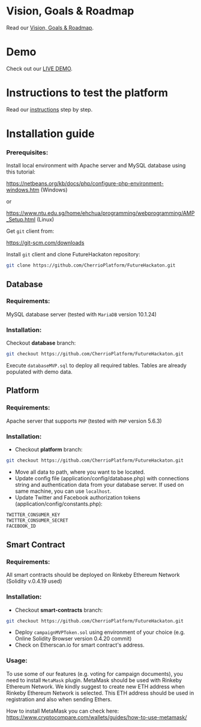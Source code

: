 # Vision, Goals & Roadmap

Read our [Vision, Goals & Roadmap](https://github.com/CherrioPlatform/FutureHackaton/wiki/Vision,-Goals-&-Roadmap).

# Demo

Check out our [LIVE DEMO](http://futurehack.cherr.io/).


# Instructions to test the platform

Read our [instructions](https://github.com/CherrioPlatform/FutureHackaton/wiki/Donation-process) step by step.

# Installation guide

### Prerequisites:

Install local environment with Apache server and MySQL database using this tutorial: 

https://netbeans.org/kb/docs/php/configure-php-environment-windows.htm (Windows)

or

https://www.ntu.edu.sg/home/ehchua/programming/webprogramming/AMP_Setup.html (Linux)

Get `git` client from:

https://git-scm.com/downloads

Install `git` client and clone FutureHackaton repository:

```bash
git clone https://github.com/CherrioPlatform/FutureHackaton.git
```

## Database

### Requirements: 

MySQL database server (tested with `MariaDB` version 10.1.24)

### Installation:

Checkout **database** branch:
```bash
git checkout https://github.com/CherrioPlatform/FutureHackaton.git
```
Execute `databaseMVP.sql` to deploy all required tables. Tables are already populated with demo data.

## Platform

### Requirements: 

Apache server that supports `PHP` (tested with `PHP` version 5.6.3)

### Installation: 

- Checkout **platform** branch:
```bash
git checkout https://github.com/CherrioPlatform/FutureHackaton.git
```
- Move all data to path, where you want to be located.
- Update config file (application/config/database.php) with connections string and authentication data from your database server. If used on same machine, you can use `localhost`.
- Update Twitter and Facebook authorization tokens (application/config/constants.php):
```bash
TWITTER_CONSUMER_KEY
TWITTER_CONSUMER_SECRET
FACEBOOK_ID
```

## Smart Contract

### Requirements: 

All smart contracts should be deployed on Rinkeby Ethereum Network (Solidity v.0.4.19 used)

### Installation:

- Checkout **smart-contracts** branch:
```bash
git checkout https://github.com/CherrioPlatform/FutureHackaton.git
```
- Deploy `campaignMVPToken.sol` using environment of your choice (e.g. Online Solidity Browser version 0.4.20 commit)
- Check on Etherscan.io for smart contract's address.

### Usage:

To use some of our features (e.g. voting for campaign documents), you need to install `MetaMask` plugin. MetaMask should be used with Rinkeby Ethereum Network. We kindly suggest to create new ETH address when Rinkeby Ethereum Network is selected.
This ETH address should be used in registration and also when sending Ethers.

How to install MetaMask you can check here: https://www.cryptocompare.com/wallets/guides/how-to-use-metamask/